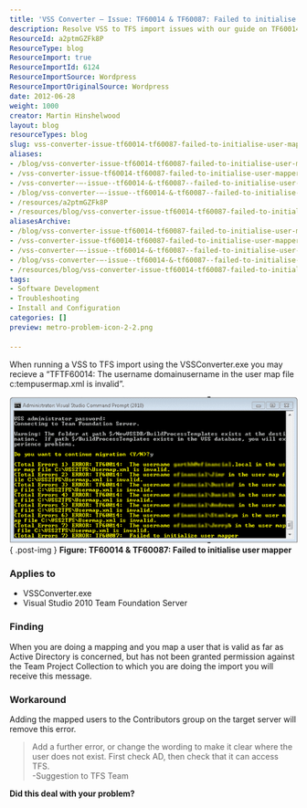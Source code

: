 ```yaml
---
title: 'VSS Converter – Issue: TF60014 & TF60087: Failed to initialise user mapper'
description: Resolve VSS to TFS import issues with our guide on TF60014 & TF60087 errors. Learn how to fix user mapping problems and streamline your migration process.
ResourceId: a2ptmGZFk8P
ResourceType: blog
ResourceImport: true
ResourceImportId: 6124
ResourceImportSource: Wordpress
ResourceImportOriginalSource: Wordpress
date: 2012-06-28
weight: 1000
creator: Martin Hinshelwood
layout: blog
resourceTypes: blog
slug: vss-converter-issue-tf60014-tf60087-failed-to-initialise-user-mapper
aliases:
- /blog/vss-converter-issue-tf60014-tf60087-failed-to-initialise-user-mapper
- /vss-converter-issue-tf60014-tf60087-failed-to-initialise-user-mapper
- /vss-converter-–-issue--tf60014-&-tf60087--failed-to-initialise-user-mapper
- /blog/vss-converter-–-issue--tf60014-&-tf60087--failed-to-initialise-user-mapper
- /resources/a2ptmGZFk8P
- /resources/blog/vss-converter-issue-tf60014-tf60087-failed-to-initialise-user-mapper
aliasesArchive:
- /blog/vss-converter-issue-tf60014-tf60087-failed-to-initialise-user-mapper
- /vss-converter-issue-tf60014-tf60087-failed-to-initialise-user-mapper
- /vss-converter-–-issue--tf60014-&-tf60087--failed-to-initialise-user-mapper
- /blog/vss-converter-–-issue--tf60014-&-tf60087--failed-to-initialise-user-mapper
- /resources/blog/vss-converter-issue-tf60014-tf60087-failed-to-initialise-user-mapper
tags:
- Software Development
- Troubleshooting
- Install and Configuration
categories: []
preview: metro-problem-icon-2-2.png

---
```

When running a VSS to TFS import using the VSSConverter.exe you may recieve a “TFTF60014: The username domainusername in the user map file c:tempusermap.xml is invalid”.

[![image](images/image_thumb62-1-1.png "image")](http://blog.hinshelwood.com/files/2012/06/image80.png)  
{ .post-img }
**Figure: TF60014 & TF60087: Failed to initialise user mapper**

### Applies to

- VSSConverter.exe
- Visual Studio 2010 Team Foundation Server

### Finding

When you are doing a mapping and you map a user that is valid as far as Active Directory is concerned, but has not been granted permission against the Team Project Collection to which you are doing the import you will receive this message.

### Workaround

Adding the mapped users to the Contributors group on the target server will remove this error.

> Add a further error, or change the wording to make it clear where the user does not exist. First check AD, then check that it can access TFS.  
> \-Suggestion to TFS Team

**Did this deal with your problem?**
